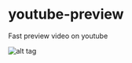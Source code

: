 # youtube-preview
Fast preview video on youtube

![alt tag](https://thephuc94.tinytake.com/media/502fcc?filename=1491901151222_11-04-2017-03-59-06.png&sub_type=thumbnail_preview&type=attachment&width=700&height=278&_felix_session_id=a828b9ec5c25f4a8df5d5bdcfcf8e9eb&salt=MTUwMzUyN181MjU1MTE2)

